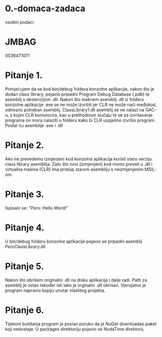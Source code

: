 # 0.-domaca-zadaca
osobni podaci

# JMBAG
0036471071

# Pitanje 1.
Primjećujem da se kod bin/debug foldera konzolne aplikacije, nakon što je dodan class library, pojavio pripadni Program Debug Database (.pdb) te asemblij s ekstenzijom .dll.
Nakon što maknem asemblij .dll iz foldera konzolne aplikacije .exe se ne može izvršiti jer CLR ne može naći međukod, odnosno potreban asemblij. ClassLibrary1.dll asemblij se ne nalazi na GAC-u, s kojim CLR komunicira, kao u prethodnom slučaju te se za izvršavanje programa on mora nalaziti u folderu kako bi CLR uspješno izvršio program.
Poslat ću asemblije .exe i .dll

# Pitanje 2.
Ako ne prevedemo izmjenjeni kod konzolna aplikacija koristi staru verziju class library asemblija. Zato što novi (izmjenjeni) kod nismo preveli u .dll i virtualna mašina (CLR) ima pristup starom asembliju s neizmjenjenim MSIL-om.

# Pitanje 3.
Ispisalo se: "Pero: Hello World"

# Pitanje 4.
U bin/debug folderu konzolne aplikacije pojavio se pripadni asemblij PeroClassLibrary.dll

# Pitanje 5.
Nakon što obrišem originalni .dll na disku aplikacija i dalje radi. Path za asemblij je ostao također isti iako je orginalni .dll obrisan. Vjerojatno je program napravio kopiju unutar vlastitog projekta.

# Pitanje 6.
Tijekom buildanja program je poslao poruku da je NuGet downloadao paket koji nedostaje. U packages direktoriju pojavio se NodaTime direktorij.
